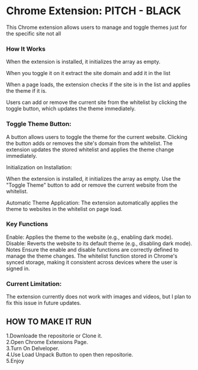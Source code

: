 # Chrome Extension: PITCH - BLACK

This Chrome extension allows users to manage and toggle themes just for the specific site not all 

<h3> How It Works </h3>

When the extension is installed, it initializes the array as empty.<br>

When you toggle it on it extract the site domain and add it in the list<br> 

When a page loads, the extension checks if the site is in the list and applies the theme if it is.<br>

Users can add or remove the current site from the whitelist by clicking the toggle button, which updates the theme immediately.<br>

<h3>Toggle Theme Button:</h3>

A button allows users to toggle the theme for the current website.
Clicking the button adds or removes the site's domain from the whitelist.
The extension updates the stored whitelist and applies the theme change immediately.

Initialization on Installation:

When the extension is installed, it initializes the array as empty.
Use the "Toggle Theme" button to add or remove the current website from the whitelist.

Automatic Theme Application:
The extension automatically applies the theme to websites in the whitelist on page load.

<h3>Key Functions</h3>
Enable: Applies the theme to the website (e.g., enabling dark mode).
Disable: Reverts the website to its default theme (e.g., disabling dark mode).
Notes
Ensure the enable and disable functions are correctly defined to manage the theme changes.
The whitelist function stored in Chrome's synced storage, making it consistent across devices where the user is signed in.

<h3>Current Limitation:</h3>
The extension currently does not work with images and videos, but I plan to fix this issue in future updates.


<h2>HOW TO MAKE IT RUN</h2>

1.Downloade the repositorie or Clone it.<br>
2.Open Chrome Extensions Page.<br>
3.Turn On Delveloper.<br>
4.Use Load Unpack Button to open then repositorie.<br>
5.Enjoy<br>



